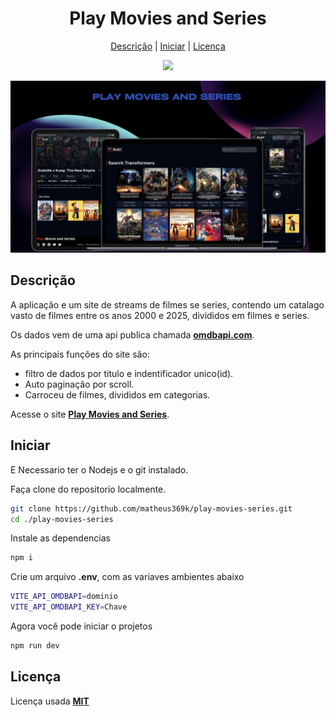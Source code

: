 <h1 align="center">Play Movies and Series</h1>
<div align="center">
  <a href="#descrição">Descrição</a> |
  <a href="#iniciar">Iniciar</a> |
  <a href="#licença">Licença</a>
</div>

<p align="center">
  <img src="https://img.shields.io/github/license/matheus369k/play-movies-series.svg"/>
</p>
<p>
 <img src="./.github/preview-project.jpg" />
</p>

## Descrição
A aplicação e um site de streams de filmes se series, contendo um catalago vasto de filmes entre os anos 2000 e 2025, divididos em filmes e series. 

Os dados vem de uma api publica chamada __[omdbapi.com](https://www.omdbapi.com/)__.

As principais funções do site são:

- filtro de dados por titulo e indentificador unico(id).
- Auto paginação por scroll.
- Carroceu de filmes, divididos em categorias.

Acesse o site __[Play Movies and Series](https://matheus369k.github.io/play-movies-series/)__.

## Iniciar
E Necessario ter o Nodejs e o git instalado.

Faça clone do repositorio localmente.

```bash
git clone https://github.com/matheus369k/play-movies-series.git
cd ./play-movies-series
```
Instale as dependencias

```bash
npm i
```
Crie um arquivo __.env__, com as variaves ambientes abaixo

```bash
VITE_API_OMDBAPI=dominio
VITE_API_OMDBAPI_KEY=Chave
```
Agora você pode iniciar o projetos

```bash
npm run dev
```

## Licença

Licença usada __[MIT](./LICENSE.txt)__
